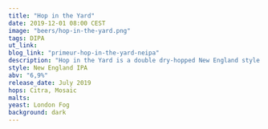 ```yaml
---
title: "Hop in the Yard"
date: 2019-12-01 08:00 CEST
image: "beers/hop-in-the-yard.png"
tags: DIPA
ut_link:
blog_link: "primeur-hop-in-the-yard-neipa"
description: "Hop in the Yard is a double dry-hopped New England style IPA, inspired by the IPAs of the United States East Coast."
style: New England IPA
abv: "6,9%"
release_date: July 2019
hops: Citra, Mosaic
malts:
yeast: London Fog
background: dark
---
```

